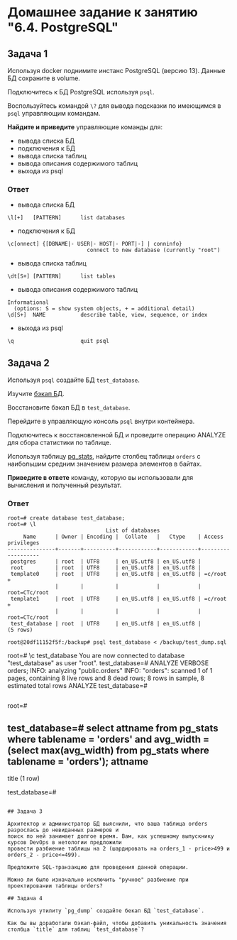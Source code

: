 # Домашнее задание к занятию "6.4. PostgreSQL"

## Задача 1

Используя docker поднимите инстанс PostgreSQL (версию 13). Данные БД сохраните в volume.

Подключитесь к БД PostgreSQL используя `psql`.

Воспользуйтесь командой `\?` для вывода подсказки по имеющимся в `psql` управляющим командам.

**Найдите и приведите** управляющие команды для:
- вывода списка БД
- подключения к БД
- вывода списка таблиц
- вывода описания содержимого таблиц
- выхода из psql

### Ответ
- вывода списка БД
```
\l[+]   [PATTERN]      list databases
```
- подключения к БД
```
\c[onnect] {[DBNAME|- USER|- HOST|- PORT|-] | conninfo}
                         connect to new database (currently "root")
```
- вывода списка таблиц
```
\dt[S+] [PATTERN]      list tables
```
- вывода описания содержимого таблиц
```
Informational
  (options: S = show system objects, + = additional detail)
\d[S+]  NAME           describe table, view, sequence, or index
```
- выхода из psql
```
\q                     quit psql
```

## Задача 2

Используя `psql` создайте БД `test_database`.

Изучите [бэкап БД](https://github.com/netology-code/virt-homeworks/tree/master/06-db-04-postgresql/test_data).

Восстановите бэкап БД в `test_database`.

Перейдите в управляющую консоль `psql` внутри контейнера.

Подключитесь к восстановленной БД и проведите операцию ANALYZE для сбора статистики по таблице.

Используя таблицу [pg_stats](https://postgrespro.ru/docs/postgresql/12/view-pg-stats), найдите столбец таблицы `orders` 
с наибольшим средним значением размера элементов в байтах.

**Приведите в ответе** команду, которую вы использовали для вычисления и полученный результат.
### Ответ
```
root=# create database test_database;
root=# \l
                               List of databases
     Name      | Owner | Encoding |  Collate   |   Ctype    | Access privileges 
---------------+-------+----------+------------+------------+-------------------
 postgres      | root  | UTF8     | en_US.utf8 | en_US.utf8 | 
 root          | root  | UTF8     | en_US.utf8 | en_US.utf8 | 
 template0     | root  | UTF8     | en_US.utf8 | en_US.utf8 | =c/root          +
               |       |          |            |            | root=CTc/root
 template1     | root  | UTF8     | en_US.utf8 | en_US.utf8 | =c/root          +
               |       |          |            |            | root=CTc/root
 test_database | root  | UTF8     | en_US.utf8 | en_US.utf8 | 
(5 rows)
```
```
root@20df11152f5f:/backup# psql test_database < /backup/test_dump.sql 
```
root=# \c test_database
You are now connected to database "test_database" as user "root".
test_database=# ANALYZE VERBOSE orders;
INFO:  analyzing "public.orders"
INFO:  "orders": scanned 1 of 1 pages, containing 8 live rows and 8 dead rows; 8 rows in sample, 8 estimated total rows
ANALYZE
test_database=#
```
```
root=# 

test_database=# select attname from pg_stats where tablename = 'orders' and avg_width = (select max(avg_width) from pg_stats where tablename = 'orders');
 attname 
---------
 title
(1 row)

test_database=#
```

## Задача 3

Архитектор и администратор БД выяснили, что ваша таблица orders разрослась до невиданных размеров и
поиск по ней занимает долгое время. Вам, как успешному выпускнику курсов DevOps в нетологии предложили
провести разбиение таблицы на 2 (шардировать на orders_1 - price>499 и orders_2 - price<=499).

Предложите SQL-транзакцию для проведения данной операции.

Можно ли было изначально исключить "ручное" разбиение при проектировании таблицы orders?

## Задача 4

Используя утилиту `pg_dump` создайте бекап БД `test_database`.

Как бы вы доработали бэкап-файл, чтобы добавить уникальность значения столбца `title` для таблиц `test_database`?
